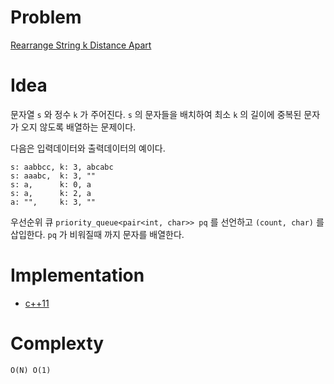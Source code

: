 # Problem

[Rearrange String k Distance Apart](https://leetcode.com/problems/rearrange-string-k-distance-apart/)

# Idea

문자열 `s` 와 정수 `k` 가 주어진다. `s` 의 문자들을 배치하여 최소
`k` 의 길이에 중복된 문자가 오지 않도록 배열하는 문제이다.

다음은 입력데이터와 출력데이터의 예이다.

```
s: aabbcc, k: 3, abcabc
s: aaabc,  k: 3, ""
s: a,      k: 0, a
s: a,      k: 2, a
a: "",     k: 3, ""
```

우선순위 큐 `priority_queue<pair<int, char>> pq` 를
선언하고 `(count, char)` 를 삽입한다. `pq` 가 비워질때
까지 문자를 배열한다.

# Implementation

* [c++11](a.cpp)

# Complexty

```
O(N) O(1)
```
